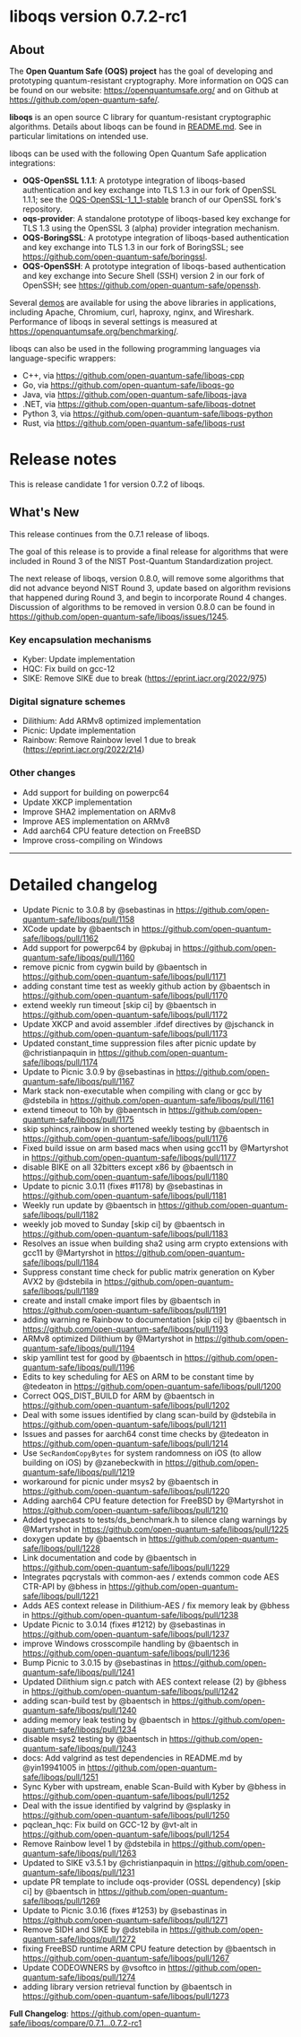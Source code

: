 liboqs version 0.7.2-rc1
========================

About
-----

The **Open Quantum Safe (OQS) project** has the goal of developing and prototyping quantum-resistant cryptography.  More information on OQS can be found on our website: https://openquantumsafe.org/ and on Github at https://github.com/open-quantum-safe/.  

**liboqs** is an open source C library for quantum-resistant cryptographic algorithms.  Details about liboqs can be found in [README.md](https://github.com/open-quantum-safe/liboqs/blob/main/README.md).  See in particular limitations on intended use.

liboqs can be used with the following Open Quantum Safe application integrations:

- **OQS-OpenSSL 1.1.1**: A prototype integration of liboqs-based authentication and key exchange into TLS 1.3 in our fork of OpenSSL 1.1.1; see the [OQS-OpenSSL-1\_1\_1-stable](https://github.com/open-quantum-safe/openssl/tree/OQS-OpenSSL_1_1_1-stable) branch of our OpenSSL fork's repository.
- **oqs-provider**: A standalone prototype of liboqs-based key exchange for TLS 1.3 using the OpenSSL 3 (alpha) provider integration mechanism.
- **OQS-BoringSSL**: A prototype integration of liboqs-based authentication and key exchange into TLS 1.3 in our fork of BoringSSL; see https://github.com/open-quantum-safe/boringssl.
- **OQS-OpenSSH**: A prototype integration of liboqs-based authentication and key exchange into Secure Shell (SSH) version 2 in our fork of OpenSSH; see https://github.com/open-quantum-safe/openssh.

Several [demos](https://github.com/open-quantum-safe/oqs-demos) are available for using the above libraries in applications, including Apache, Chromium, curl, haproxy, nginx, and Wireshark.  Performance of liboqs in several settings is measured at https://openquantumsafe.org/benchmarking/.

liboqs can also be used in the following programming languages via language-specific wrappers:

- C++, via https://github.com/open-quantum-safe/liboqs-cpp
- Go, via https://github.com/open-quantum-safe/liboqs-go
- Java, via https://github.com/open-quantum-safe/liboqs-java
- .NET, via https://github.com/open-quantum-safe/liboqs-dotnet
- Python 3, via https://github.com/open-quantum-safe/liboqs-python
- Rust, via https://github.com/open-quantum-safe/liboqs-rust

Release notes
=============

This is release candidate 1 for version 0.7.2 of liboqs.

What's New
----------

This release continues from the 0.7.1 release of liboqs. 

The goal of this release is to provide a final release for algorithms that were included in Round 3 of the NIST Post-Quantum Standardization project. 

The next release of liboqs, version 0.8.0, will remove some algorithms that did not advance beyond NIST Round 3, update based on algorithm revisions that happened during Round 3, and begin to incorporate Round 4 changes. Discussion of algorithms to be removed in version 0.8.0 can be found in https://github.com/open-quantum-safe/liboqs/issues/1245.

### Key encapsulation mechanisms

- Kyber: Update implementation
- HQC: Fix build on gcc-12
- SIKE: Remove SIKE due to break (https://eprint.iacr.org/2022/975)

### Digital signature schemes

- Dilithium: Add ARMv8 optimized implementation
- Picnic: Update implementation
- Rainbow: Remove Rainbow level 1 due to break (https://eprint.iacr.org/2022/214)

### Other changes

- Add support for building on powerpc64
- Update XKCP implementation
- Improve SHA2 implementation on ARMv8
- Improve AES implementation on ARMv8
- Add aarch64 CPU feature detection on FreeBSD
- Improve cross-compiling on Windows

---

Detailed changelog
==================

* Update Picnic to 3.0.8 by @sebastinas in https://github.com/open-quantum-safe/liboqs/pull/1158
* XCode update by @baentsch in https://github.com/open-quantum-safe/liboqs/pull/1162
* Add support for powerpc64 by @pkubaj in https://github.com/open-quantum-safe/liboqs/pull/1160
* remove picnic from cygwin build by @baentsch in https://github.com/open-quantum-safe/liboqs/pull/1171
* adding constant time test as weekly github action by @baentsch in https://github.com/open-quantum-safe/liboqs/pull/1170
* extend weekly run timeout [skip ci] by @baentsch in https://github.com/open-quantum-safe/liboqs/pull/1172
* Update XKCP and avoid assembler .ifdef directives by @jschanck in https://github.com/open-quantum-safe/liboqs/pull/1173
* Updated constant_time suppression files after picnic update by @christianpaquin in https://github.com/open-quantum-safe/liboqs/pull/1174
* Update to Picnic 3.0.9 by @sebastinas in https://github.com/open-quantum-safe/liboqs/pull/1167
* Mark stack non-executable when compiling with clang or gcc by @dstebila in https://github.com/open-quantum-safe/liboqs/pull/1161
* extend timeout to 10h by @baentsch in https://github.com/open-quantum-safe/liboqs/pull/1175
* skip sphincs,rainbow in shortened weekly testing by @baentsch in https://github.com/open-quantum-safe/liboqs/pull/1176
* Fixed build issue on arm based macs when using gcc11 by @Martyrshot in https://github.com/open-quantum-safe/liboqs/pull/1177
* disable BIKE on all 32bitters except x86 by @baentsch in https://github.com/open-quantum-safe/liboqs/pull/1180
* Update to picnic 3.0.11 (fixes #1178) by @sebastinas in https://github.com/open-quantum-safe/liboqs/pull/1181
* Weekly run update by @baentsch in https://github.com/open-quantum-safe/liboqs/pull/1182
* weekly job moved to Sunday [skip ci] by @baentsch in https://github.com/open-quantum-safe/liboqs/pull/1183
* Resolves an issue when building sha2 using arm crypto extensions with gcc11 by @Martyrshot in https://github.com/open-quantum-safe/liboqs/pull/1184
* Suppress constant time check for public matrix generation on Kyber AVX2 by @dstebila in https://github.com/open-quantum-safe/liboqs/pull/1189
* create and install cmake import files by @baentsch in https://github.com/open-quantum-safe/liboqs/pull/1191
* adding warning re Rainbow to documentation [skip ci] by @baentsch in https://github.com/open-quantum-safe/liboqs/pull/1193
* ARMv8 optimized Dilithium by @Martyrshot in https://github.com/open-quantum-safe/liboqs/pull/1194
* skip yamllint test for good by @baentsch in https://github.com/open-quantum-safe/liboqs/pull/1196
* Edits to key scheduling for AES on ARM to be constant time by @tedeaton in https://github.com/open-quantum-safe/liboqs/pull/1200
* Correct OQS_DIST_BUILD for ARM by @baentsch in https://github.com/open-quantum-safe/liboqs/pull/1202
* Deal with some issues identified by clang scan-build by @dstebila in https://github.com/open-quantum-safe/liboqs/pull/1211
* Issues and passes for aarch64 const time checks by @tedeaton in https://github.com/open-quantum-safe/liboqs/pull/1214
* Use `SecRandomCopyBytes` for system randomness on iOS (to allow building on iOS) by @zanebeckwith in https://github.com/open-quantum-safe/liboqs/pull/1219
* workaround for picnic under msys2 by @baentsch in https://github.com/open-quantum-safe/liboqs/pull/1220
* Adding aarch64 CPU feature detection for FreeBSD by @Martyrshot in https://github.com/open-quantum-safe/liboqs/pull/1210
* Added typecasts to tests/ds_benchmark.h to silence clang warnings by @Martyrshot in https://github.com/open-quantum-safe/liboqs/pull/1225
* doxygen update by @baentsch in https://github.com/open-quantum-safe/liboqs/pull/1228
* Link documentation and code by @baentsch in https://github.com/open-quantum-safe/liboqs/pull/1229
* Integrates pqcrystals with common-aes / extends common code AES CTR-API by @bhess in https://github.com/open-quantum-safe/liboqs/pull/1221
* Adds AES context release in Dilithium-AES / fix memory leak by @bhess in https://github.com/open-quantum-safe/liboqs/pull/1238
* Update Picnic to 3.0.14 (fixes #1212) by @sebastinas in https://github.com/open-quantum-safe/liboqs/pull/1237
* improve Windows crosscompile handling by @baentsch in https://github.com/open-quantum-safe/liboqs/pull/1236
* Bump Picnic to 3.0.15 by @sebastinas in https://github.com/open-quantum-safe/liboqs/pull/1241
* Updated Dilithium sign.c patch with AES context release (2) by @bhess in https://github.com/open-quantum-safe/liboqs/pull/1242
* adding scan-build test by @baentsch in https://github.com/open-quantum-safe/liboqs/pull/1240
* adding memory leak testing by @baentsch in https://github.com/open-quantum-safe/liboqs/pull/1234
* disable msys2 testing by @baentsch in https://github.com/open-quantum-safe/liboqs/pull/1243
* docs: Add valgrind as test dependencies in README.md by @yin19941005 in https://github.com/open-quantum-safe/liboqs/pull/1251
* Sync Kyber with upstream, enable Scan-Build with Kyber by @bhess in https://github.com/open-quantum-safe/liboqs/pull/1252
* Deal with the issue identified by valgrind by @splasky in https://github.com/open-quantum-safe/liboqs/pull/1250
* pqclean_hqc: Fix build on GCC-12 by @vt-alt in https://github.com/open-quantum-safe/liboqs/pull/1254
* Remove Rainbow level 1 by @dstebila in https://github.com/open-quantum-safe/liboqs/pull/1263
* Updated to SIKE v3.5.1 by @christianpaquin in https://github.com/open-quantum-safe/liboqs/pull/1231
* update PR template to include oqs-provider (OSSL dependency) [skip ci] by @baentsch in https://github.com/open-quantum-safe/liboqs/pull/1269
* Update to Picnic 3.0.16 (fixes #1253) by @sebastinas in https://github.com/open-quantum-safe/liboqs/pull/1271
* Remove SIDH and SIKE by @dstebila in https://github.com/open-quantum-safe/liboqs/pull/1272
* fixing FreeBSD runtime ARM CPU feature detection by @baentsch in https://github.com/open-quantum-safe/liboqs/pull/1267
* Update CODEOWNERS by @vsoftco in https://github.com/open-quantum-safe/liboqs/pull/1274
* adding library version retrieval function by @baentsch in https://github.com/open-quantum-safe/liboqs/pull/1273

**Full Changelog**: https://github.com/open-quantum-safe/liboqs/compare/0.7.1...0.7.2-rc1